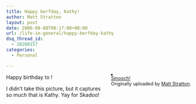```yaml
---
title: Happy berfday, Kathy!
author: Matt Stratton
layout: post
date: 2006-08-08T08:17:00+00:00
url: /life-in-general/happy-berfday-kathy
dsq_thread_id:
  - 28260157
categories:
  - Personal

---
```

<div style="float:right;margin-left:10px;margin-bottom:10px;">
  <a href="http://www.flickr.com/photos/mugsy/15385163/" title="photo sharing"><img src="http://static.flickr.com/14/15385163_78e0ab47a5_m.jpg" alt="" style="border:solid 2px #000000;" /></a> <br /> <span style="font-size:.9em;margin-top:0;"> <a href="http://www.flickr.com/photos/mugsy/15385163/">Smooch!</a> <br /> Originally uploaded by <a href="http://www.flickr.com/people/mugsy/">Matt Stratton</a>. </span>
</div>

Happy birthday to !

I didn&#8217;t take this picture, but it captures so much that is Kathy. Yay for Skadoo!